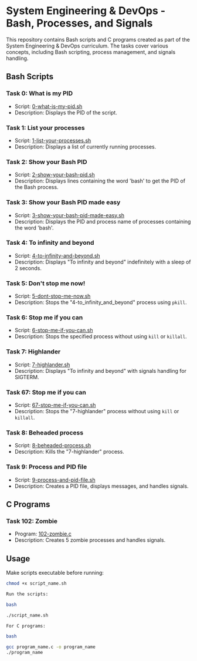 # System Engineering & DevOps - Bash, Processes, and Signals

This repository contains Bash scripts and C programs created as part of the System Engineering & DevOps curriculum. The tasks cover various concepts, including Bash scripting, process management, and signals handling.

## Bash Scripts

### Task 0: What is my PID
- Script: [0-what-is-my-pid.sh](0-what-is-my-pid.sh)
- Description: Displays the PID of the script.

### Task 1: List your processes
- Script: [1-list-your-processes.sh](1-list-your-processes.sh)
- Description: Displays a list of currently running processes.

### Task 2: Show your Bash PID
- Script: [2-show-your-bash-pid.sh](2-show-your-bash-pid.sh)
- Description: Displays lines containing the word 'bash' to get the PID of the Bash process.

### Task 3: Show your Bash PID made easy
- Script: [3-show-your-bash-pid-made-easy.sh](3-show-your-bash-pid-made-easy.sh)
- Description: Displays the PID and process name of processes containing the word 'bash'.

### Task 4: To infinity and beyond
- Script: [4-to-infinity-and-beyond.sh](4-to-infinity-and-beyond.sh)
- Description: Displays "To infinity and beyond" indefinitely with a sleep of 2 seconds.

### Task 5: Don't stop me now!
- Script: [5-dont-stop-me-now.sh](5-dont-stop-me-now.sh)
- Description: Stops the "4-to_infinity_and_beyond" process using `pkill`.

### Task 6: Stop me if you can
- Script: [6-stop-me-if-you-can.sh](6-stop-me-if-you-can.sh)
- Description: Stops the specified process without using `kill` or `killall`.

### Task 7: Highlander
- Script: [7-highlander.sh](7-highlander.sh)
- Description: Displays "To infinity and beyond" with signals handling for SIGTERM.

### Task 67: Stop me if you can
- Script: [67-stop-me-if-you-can.sh](67-stop-me-if-you-can.sh)
- Description: Stops the "7-highlander" process without using `kill` or `killall`.

### Task 8: Beheaded process
- Script: [8-beheaded-process.sh](8-beheaded-process.sh)
- Description: Kills the "7-highlander" process.

### Task 9: Process and PID file
- Script: [9-process-and-pid-file.sh](9-process-and-pid-file.sh)
- Description: Creates a PID file, displays messages, and handles signals.

## C Programs

### Task 102: Zombie
- Program: [102-zombie.c](102-zombie.c)
- Description: Creates 5 zombie processes and handles signals.

## Usage

Make scripts executable before running:

```bash
chmod +x script_name.sh

Run the scripts:

bash

./script_name.sh

For C programs:

bash

gcc program_name.c -o program_name
./program_name
